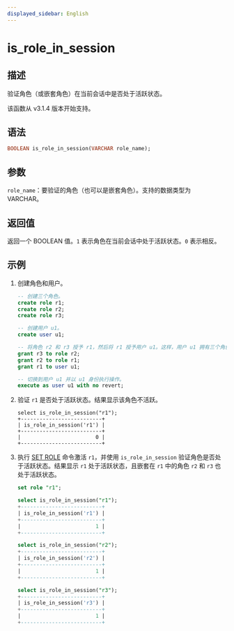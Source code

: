 ```yaml
---
displayed_sidebar: English
---
```


# is_role_in_session

## 描述

验证角色（或嵌套角色）在当前会话中是否处于活跃状态。

该函数从 v3.1.4 版本开始支持。

## 语法

```Haskell
BOOLEAN is_role_in_session(VARCHAR role_name);
```

## 参数

`role_name`：要验证的角色（也可以是嵌套角色）。支持的数据类型为 VARCHAR。

## 返回值

返回一个 BOOLEAN 值。`1` 表示角色在当前会话中处于活跃状态。`0` 表示相反。

## 示例

1. 创建角色和用户。

   ```sql
   -- 创建三个角色。
   create role r1;
   create role r2;
   create role r3;
   
   -- 创建用户 u1。
   create user u1;
   
   -- 将角色 r2 和 r3 授予 r1，然后将 r1 授予用户 u1。这样，用户 u1 拥有三个角色：r1、r2 和 r3。
   grant r3 to role r2;
   grant r2 to role r1;
   grant r1 to user u1;
   
   -- 切换到用户 u1 并以 u1 身份执行操作。
   execute as user u1 with no revert;
   ```

2. 验证 `r1` 是否处于活跃状态。结果显示该角色不活跃。

   ```plaintext
   select is_role_in_session("r1");
   +--------------------------+
   | is_role_in_session('r1') |
   +--------------------------+
   |                        0 |
   +--------------------------+
   ```

3. 执行 [SET ROLE](../../sql-statements/account-management/SET_ROLE.md) 命令激活 `r1`，并使用 `is_role_in_session` 验证角色是否处于活跃状态。结果显示 `r1` 处于活跃状态，且嵌套在 `r1` 中的角色 `r2` 和 `r3` 也处于活跃状态。

   ```sql
   set role "r1";
   
   select is_role_in_session("r1");
   +--------------------------+
   | is_role_in_session('r1') |
   +--------------------------+
   |                        1 |
   +--------------------------+
   
   select is_role_in_session("r2");
   +--------------------------+
   | is_role_in_session('r2') |
   +--------------------------+
   |                        1 |
   +--------------------------+
   
   select is_role_in_session("r3");
   +--------------------------+
   | is_role_in_session('r3') |
   +--------------------------+
   |                        1 |
   +--------------------------+
   ```